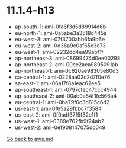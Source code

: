 
 # 11.1.4-h13
- ap-south-1: ami-0fa6f3d5d89914d6b
- eu-north-1: ami-0a5abe3a3518d445a
- eu-west-3: ami-07f3700abb6fa9b6e
- eu-west-2: ami-0d36a9e0af65e3e73
- eu-west-1: ami-02232dd4ea99abf1f
- ap-northeast-3: ami-08699474d0ee00298
- ap-northeast-2: ami-00ce2aea9895091ab
- ap-northeast-1: ami-0c620ae98305e80d3
- ca-central-1: ami-0228aa02c2d7f0e76
- sa-east-1: ami-06a17f8a1eac62ee5
- ap-southeast-1: ami-0797cfec47ccc4944
- ap-southeast-2: ami-00ab9a84f1fe566a4
- eu-central-1: ami-0ba79f0c3d815c6d2
- us-east-1: ami-0f65a29fbbc7f3584
- us-east-2: ami-0f0adf37f5f32e1f1
- us-west-1: ami-0389e702fb9f24ab2
- us-west-2: ami-0ef908147075dc049

[Go back to aws.md](../../aws.md) 

